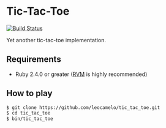# Tic-Tac-Toe

[![Build Status](https://travis-ci.org/leocamelo/tic_tac_toe.svg?branch=master)](https://travis-ci.org/leocamelo/tic_tac_toe)

Yet another tic-tac-toe implementation.

## Requirements

- Ruby 2.4.0 or greater ([RVM](http://rvm.io) is highly recommended)

## How to play

```bash
$ git clone https://github.com/leocamelo/tic_tac_toe.git
$ cd tic_tac_toe
$ bin/tic_tac_toe
```

